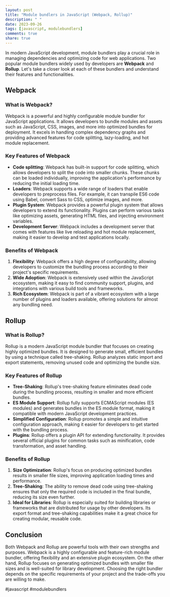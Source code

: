 ```yaml
---
layout: post
title: "Module bundlers in JavaScript (Webpack, Rollup)"
description: " "
date: 2023-09-26
tags: [javascript, modulebundlers]
comments: true
share: true
---
```


In modern JavaScript development, module bundlers play a crucial role in managing dependencies and optimizing code for web applications. Two popular module bundlers widely used by developers are **Webpack** and **Rollup**. Let's take a closer look at each of these bundlers and understand their features and functionalities.

## Webpack

### What is Webpack?
Webpack is a powerful and highly configurable module bundler for JavaScript applications. It allows developers to bundle modules and assets such as JavaScript, CSS, images, and more into optimized bundles for deployment. It excels in handling complex dependency graphs and providing advanced features for code splitting, lazy-loading, and hot module replacement.

### Key Features of Webpack
- **Code splitting**: Webpack has built-in support for code splitting, which allows developers to split the code into smaller chunks. These chunks can be loaded individually, improving the application's performance by reducing the initial loading time.
- **Loaders**: Webpack supports a wide range of loaders that enable developers to preprocess files. For example, it can transpile ES6 code using Babel, convert Sass to CSS, optimize images, and more.
- **Plugin System**: Webpack provides a powerful plugin system that allows developers to extend its functionality. Plugins can perform various tasks like optimizing assets, generating HTML files, and injecting environment variables.
- **Development Server**: Webpack includes a development server that comes with features like live reloading and hot module replacement, making it easier to develop and test applications locally.

### Benefits of Webpack
1. **Flexibility**: Webpack offers a high degree of configurability, allowing developers to customize the bundling process according to their project's specific requirements.
2. **Wide Adoption**: Webpack is extensively used within the JavaScript ecosystem, making it easy to find community support, plugins, and integrations with various build tools and frameworks.
3. **Rich Ecosystem**: Webpack is part of a vibrant ecosystem with a large number of plugins and loaders available, offering solutions for almost any bundling need.

## Rollup

### What is Rollup?
Rollup is a modern JavaScript module bundler that focuses on creating highly optimized bundles. It is designed to generate small, efficient bundles by using a technique called tree-shaking. Rollup analyzes static import and export statements, removing unused code and optimizing the bundle size.

### Key Features of Rollup
- **Tree-Shaking**: Rollup's tree-shaking feature eliminates dead code during the bundling process, resulting in smaller and more efficient bundles.
- **ES Module Support**: Rollup fully supports ECMAScript modules (ES modules) and generates bundles in the ES module format, making it compatible with modern JavaScript development practices.
- **Simplified Configuration**: Rollup promotes a simple and intuitive configuration approach, making it easier for developers to get started with the bundling process.
- **Plugins**: Rollup offers a plugin API for extending functionality. It provides several official plugins for common tasks such as minification, code transformation, and asset handling.

### Benefits of Rollup
1. **Size Optimization**: Rollup's focus on producing optimized bundles results in smaller file sizes, improving application loading times and performance.
2. **Tree-Shaking**: The ability to remove dead code using tree-shaking ensures that only the required code is included in the final bundle, reducing its size even further.
3. **Ideal for Libraries**: Rollup is especially suited for building libraries or frameworks that are distributed for usage by other developers. Its export format and tree-shaking capabilities make it a great choice for creating modular, reusable code.

## Conclusion

Both Webpack and Rollup are powerful tools with their own strengths and purposes. Webpack is a highly configurable and feature-rich module bundler, offering flexibility and an extensive plugin ecosystem. On the other hand, Rollup focuses on generating optimized bundles with smaller file sizes and is well-suited for library development. Choosing the right bundler depends on the specific requirements of your project and the trade-offs you are willing to make.

#javascript #modulebundlers